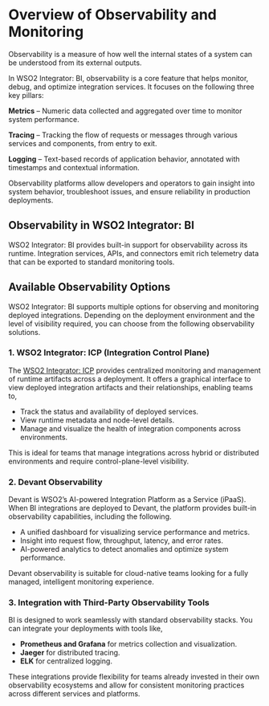 # Overview of Observability and Monitoring

Observability is a measure of how well the internal states of a system can be understood from its external outputs.

In WSO2 Integrator: BI, observability is a core feature that helps monitor, debug, and optimize integration services. It focuses on the following three key pillars:

<b>Metrics</b> – Numeric data collected and aggregated over time to monitor system performance.

<b>Tracing</b> – Tracking the flow of requests or messages through various services and components, from entry to exit.

<b>Logging</b> – Text-based records of application behavior, annotated with timestamps and contextual information.

Observability platforms allow developers and operators to gain insight into system behavior, troubleshoot issues, and ensure reliability in production deployments.

## Observability in WSO2 Integrator: BI

WSO2 Integrator: BI provides built-in support for observability across its runtime. Integration services, APIs, and connectors emit rich telemetry data that can be exported to standard monitoring tools.

## Available Observability Options

WSO2 Integrator: BI supports multiple options for observing and monitoring deployed integrations. Depending on the deployment environment and the level of visibility required, you can choose from the following observability solutions.

### 1. **WSO2 Integrator: ICP (Integration Control Plane)**

The [WSO2 Integrator: ICP](https://wso2.com/integrator/icp/) provides centralized monitoring and management of runtime artifacts across a deployment. It offers a graphical interface to view deployed integration artifacts and their relationships, enabling teams to,

* Track the status and availability of deployed services.
* View runtime metadata and node-level details.
* Manage and visualize the health of integration components across environments.

This is ideal for teams that manage integrations across hybrid or distributed environments and require control-plane-level visibility.

### 2. **Devant Observability**

Devant is WSO2’s AI-powered Integration Platform as a Service (iPaaS). When BI integrations are deployed to Devant, the platform provides built-in observability capabilities, including the following.

* A unified dashboard for visualizing service performance and metrics.
* Insight into request flow, throughput, latency, and error rates.
* AI-powered analytics to detect anomalies and optimize system performance.

Devant observability is suitable for cloud-native teams looking for a fully managed, intelligent monitoring experience.

### 3. **Integration with Third-Party Observability Tools**

BI is designed to work seamlessly with standard observability stacks. You can integrate your deployments with tools like,

* **Prometheus and Grafana** for metrics collection and visualization.
* **Jaeger** for distributed tracing.
* **ELK** for centralized logging.

These integrations provide flexibility for teams already invested in their own observability ecosystems and allow for consistent monitoring practices across different services and platforms.
